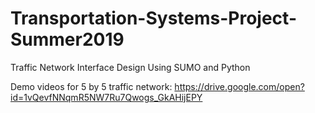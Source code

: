 # Transportation-Systems-Project-Summer2019
Traffic Network Interface Design Using SUMO and Python

Demo videos for 5 by 5 traffic network: https://drive.google.com/open?id=1vQevfNNqmR5NW7Ru7Qwogs_GkAHijEPY
